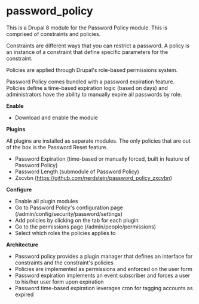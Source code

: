 password_policy
===============

This is a Drupal 8 module for the Password Policy module. This is comprised of constraints and policies.

Constraints are different ways that you can restrict a password. A policy is an instance of a constraint that define specific parameters for the constraint.

Policies are applied through Drupal's role-based permissions system.

Password Policy comes bundled with a password expiration feature. Policies define a time-based expiration logic (based on days) and administrators have the ability to manually expire all passwords by role.


**Enable**

-  Download and enable the module


**Plugins**

All plugins are installed as separate modules. The only policies that are out of the box is the Password Reset feature.

-  Password Expiration (time-based or manually forced, built in feature of Password Policy)
-  Password Length (submodule of Password Policy)
-  Zxcvbn (https://github.com/nerdstein/password_policy_zxcvbn)


**Configure**

-  Enable all plugin modules
-  Go to Password Policy's configuration page (/admin/config/security/password/settings)
-  Add policies by clicking on the tab for each plugin
-  Go to the permissions page (/admin/people/permissions)
-  Select which roles the policies applies to


**Architecture**

-  Password policy provides a plugin manager that defines an interface for constraints and the constraint's policies
-  Policies are implemented as permissions and enforced on the user form
-  Password expiration implements an event subscriber and forces a user to his/her user form upon expiration
-  Password time-based expiration leverages cron for tagging accounts as expired
